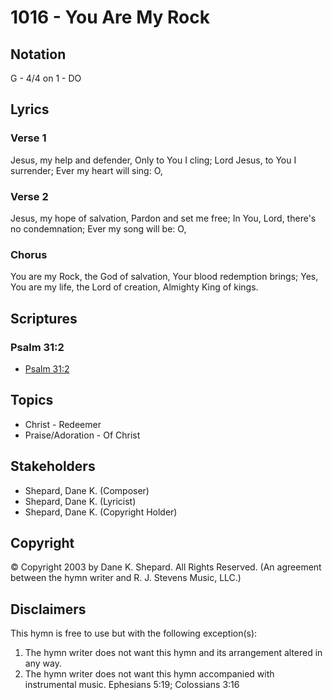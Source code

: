 # 1016 - You Are My Rock

## Notation

G - 4/4 on 1 - DO

## Lyrics

### Verse 1

Jesus, my help and defender, Only to You I cling; Lord Jesus, to You I surrender; Ever my heart will sing: O,

### Verse 2

Jesus, my hope of salvation, Pardon and set me free; In You, Lord, there's no condemnation; Ever my song will be: O,

### Chorus

You are my Rock, the God of salvation, Your blood redemption brings; Yes, You are my life, the Lord of creation, Almighty King of kings.


## Scriptures

### Psalm 31:2

- [Psalm 31:2](https://www.biblegateway.com/passage/?search=Psalm%2031%3A2)


## Topics

- Christ - Redeemer
- Praise/Adoration - Of Christ

## Stakeholders

- Shepard, Dane K. (Composer)
- Shepard, Dane K. (Lyricist)
- Shepard, Dane K. (Copyright Holder)

## Copyright

© Copyright 2003 by Dane K. Shepard. All Rights Reserved.
(An agreement between the hymn writer and R. J. Stevens Music, LLC.)

## Disclaimers

This hymn is free to use but with the following exception(s):
1. The hymn writer does not want this hymn and its arrangement altered in any way.
2. The hymn writer does not want this hymn accompanied with instrumental music.
Ephesians 5:19; Colossians 3:16

